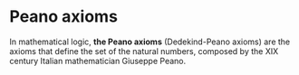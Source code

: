 # Peano axioms

In mathematical logic, **the Peano axioms** (Dedekind-Peano axioms) are the axioms that define the set of the natural numbers, composed by the XIX century Italian mathematician Giuseppe Peano.
